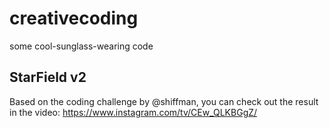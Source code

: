 # creativecoding
some cool-sunglass-wearing code 

## StarField v2 
Based on the coding challenge by @shiffman, you can check out the result in the video: https://www.instagram.com/tv/CEw_QLKBGgZ/


